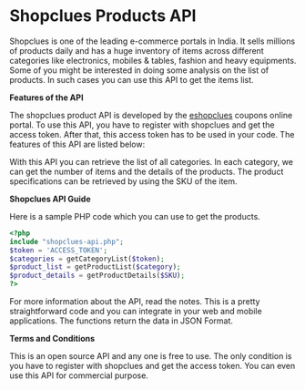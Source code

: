 # Shopclues Products API

Shopclues is one of the leading e-commerce portals in India. It sells millions of products daily and has a huge inventory of items across different categories like electronics, mobiles & tables, fashion and heavy equipments. Some of you might be interested in doing some analysis on the list of products. In such cases you can use this API to get the items list.

**Features of the API**

The shopclues product API is developed by the [eshopclues](http://eshopclues.in) coupons online portal. To use this API, you have to register with shopclues and get the access token. After that, this access token has to be used in your code. The features of this API are listed below:

With this API you can retrieve the list of all categories.
In each category, we can get the number of items and the details of the products.
The product specifications can be retrieved by using the SKU of the item.

**Shopclues API Guide**

Here is a sample PHP code which you can use to get the products. 
```php
<?php
include "shopclues-api.php";
$token = 'ACCESS_TOKEN';
$categories = getCategoryList($token);
$product_list = getProductList($category);
$product_details = getProductDetails($SKU);
?>
```
For more information about the API, read the notes. This is a pretty straightforward code and you can integrate in your web and mobile applications. The functions return the data in JSON Format. 

**Terms and Conditions**

This is an open source API and any one is free to use. The only condition is you have to register with shopclues and get the access token. You can even use this API for commercial purpose.
